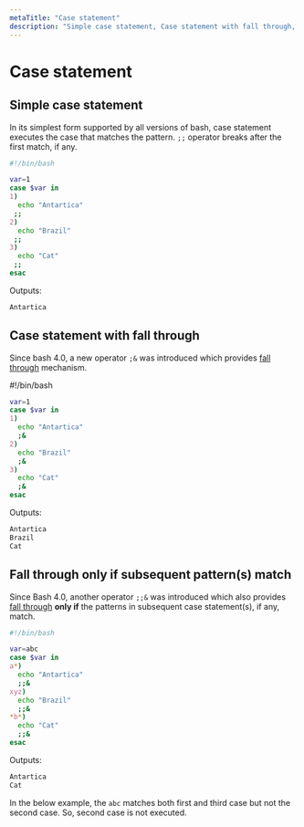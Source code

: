 ```yaml
---
metaTitle: "Case statement"
description: "Simple case statement, Case statement with fall through, Fall through only if subsequent pattern(s) match"
---
```


# Case statement



## Simple case statement


In its simplest form supported by all versions of bash, case statement executes the case that matches the pattern. `;;` operator breaks after the first match, if any.

```bash
#!/bin/bash

var=1
case $var in
1)
  echo "Antartica"
 ;;
2)
  echo "Brazil"
 ;;
3)
  echo "Cat"
 ;;
esac

```

Outputs:

```bash
Antartica

```



## Case statement with fall through


Since bash 4.0, a new operator `;&` was introduced which provides [fall through](https://en.wikipedia.org/wiki/Switch_statement#Fallthrough) mechanism.

#!/bin/bash

```bash
var=1
case $var in
1)
  echo "Antartica"
  ;&
2)
  echo "Brazil"
  ;&
3)
  echo "Cat"
  ;&
esac

```

Outputs:

```bash
Antartica
Brazil
Cat

```



## Fall through only if subsequent pattern(s) match


Since Bash 4.0, another operator `;;&` was introduced which also provides [fall through](https://en.wikipedia.org/wiki/Switch_statement#Fallthrough) **only if** the patterns in subsequent case statement(s), if any, match.

```bash
#!/bin/bash

var=abc
case $var in
a*)
  echo "Antartica"
  ;;&
xyz)
  echo "Brazil"
  ;;&
*b*)
  echo "Cat"
  ;;&
esac

```

Outputs:

```bash
Antartica
Cat

```

In the below example, the `abc` matches both first and third case but not the second case. So, second case is not executed.

